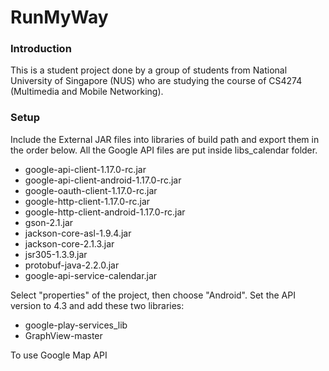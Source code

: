 RunMyWay
========

### Introduction
This is a student project done by a group of students from National University of Singapore (NUS) who are studying the 
course of CS4274 (Multimedia and Mobile Networking).

### Setup

Include the External JAR files into libraries of build path and export them in the order below. All the Google API files 
are put inside libs\_calendar folder.

* google-api-client-1.17.0-rc.jar
* google-api-client-android-1.17.0-rc.jar
* google-oauth-client-1.17.0-rc.jar
* google-http-client-1.17.0-rc.jar
* google-http-client-android-1.17.0-rc.jar
* gson-2.1.jar
* jackson-core-asl-1.9.4.jar
* jackson-core-2.1.3.jar
* jsr305-1.3.9.jar
* protobuf-java-2.2.0.jar
* google-api-service-calendar.jar

Select "properties" of the project, then choose "Android". Set the API version to 4.3 and add these two libraries:

* google-play-services\_lib
* GraphView-master

To use Google Map API
